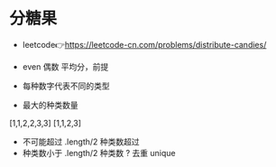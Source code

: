 # 分糖果
- leetcode👉https://leetcode-cn.com/problems/distribute-candies/

- even 偶数 平均分，前提
- 每种数字代表不同的类型
- 最大的种类数量

[1,1,2,2,3,3]
[1,1,2,3]

- 不可能超过 .length/2 
  种类数超过 
- 种类数小于 .length/2
  种类数 ? 去重 unique
  
